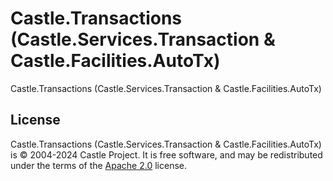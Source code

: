 # Castle.Transactions (Castle.Services.Transaction &amp; Castle.Facilities.AutoTx)

Castle.Transactions (Castle.Services.Transaction &amp; Castle.Facilities.AutoTx)

## License

Castle.Transactions (Castle.Services.Transaction &amp; Castle.Facilities.AutoTx) is &copy; 2004-2024 Castle Project. It is free software, and may be redistributed under the terms of the [Apache 2.0](http://opensource.org/licenses/Apache-2.0) license.
